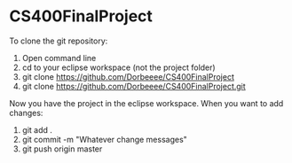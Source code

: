 # CS400FinalProject

To clone the git repository:
1) Open command line
2) cd to your eclipse workspace (not the project folder)
3) git clone https://github.com/Dorbeeee/CS400FinalProject
4) git clone https://github.com/Dorbeeee/CS400FinalProject.git



Now you have the project in the eclipse workspace. When you want to add changes:
1) git add .
2) git commit -m "Whatever change messages"
3) git push origin master

